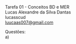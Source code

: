 Tarefa 01 - Conceitos BD e MER <br />
Lucas Alexandre da Silva Dantas <br />
lucasscud <br />
luucaas007@gmail.com<br />

Questões:<br />
a)
